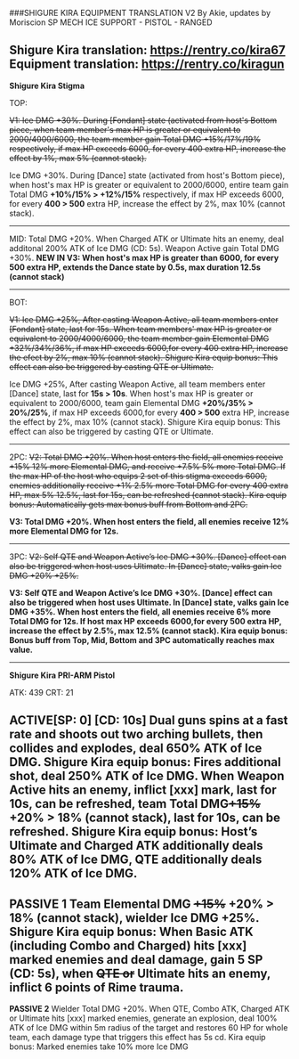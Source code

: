 ###SHIGURE KIRA EQUIPMENT TRANSLATION V2
By Akie, updates by Moriscion
SP MECH ICE SUPPORT - PISTOL - RANGED

Shigure Kira translation: https://rentry.co/kira67
Equipment translation: https://rentry.co/kiragun
---
**Shigure Kira Stigma**

TOP: 

~~V1: Ice DMG +30%. During [Fondant] state (activated from host's Bottom piece, when team member's max HP is greater or equivalent to 2000/4000/6000, the team member gain Total DMG +15%/17%/19% respectively, if max HP exceeds 6000, for every 400 extra HP, increase the effect by 1%, max 5% (cannot stack).~~

Ice DMG +30%. During [Dance] state (activated from host's Bottom piece), when host's max HP is greater or equivalent to 2000/6000, entire team gain Total DMG **+10%/15% > +12%/15%** respectively, if max HP exceeds 6000, for every **400 > 500** extra HP, increase the effect by 2%, max 10% (cannot stack).

---
MID: 
Total DMG +20%. When Charged ATK or Ultimate hits an enemy, deal additonal 200% ATK of Ice DMG (CD: 5s). Weapon Active gain Total DMG +30%.
**NEW IN V3: When host's max HP is greater than 6000, for every 500 extra HP, extends the Dance state by 0.5s, max duration 12.5s (cannot stack)**

---
BOT: 

~~V1: Ice DMG +25%, After casting Weapon Active, all team members enter [Fondant] state, last for 15s. When team members' max HP is greater or equivalent to 2000/4000/6000, the team member gain Elemental DMG +32%/34%/36%, if max HP exceeds 6000,for every 400 extra HP, increase the efect by 2%, max 10% (cannot stack).
Shigure Kira equip bonus: This effect can also be triggered by casting QTE or Ultimate.~~

Ice DMG +25%, After casting Weapon Active, all team members enter [Dance] state, last for **15s > 10s**. When host's max HP is greater or equivalent to 2000/6000, team gain Elemental DMG **+20%/35% > 20%/25%**, if max HP exceeds 6000,for every  **400 > 500** extra HP, increase the effect by 2%, max 10% (cannot stack).
Shigure Kira equip bonus: This effect can also be triggered by casting QTE or Ultimate.

---
2PC: 
~~V2: Total DMG +20%. When host enters the field, all enemies receive ~~+15%~~ 12% more Elemental DMG, and receive ~~+7.5%~~ 5% more Total DMG. If the max HP of the host who equips 2 set of this stigma exceeds 6000, enemies additionally receive ~~+1%~~ 2.5% more Total DMG for every 400 extra HP, max ~~5%~~ 12.5%, last for 15s, can be refreshed (cannot stack).
Kira equip bonus: Automatically gets max bonus buff from Bottom and 2PC.~~

**V3: Total DMG +20%. When host enters the field, all enemies receive 12% more Elemental DMG for 12s.**

---
3PC: 
~~V2: Self QTE and Weapon Active’s Ice DMG +30%. [Dance] effect can also be triggered when host uses Ultimate. In [Dance] state, valks gain Ice DMG ~~+20%~~ +25%.~~

**V3: Self QTE and Weapon Active’s Ice DMG +30%. [Dance] effect can also be triggered when host uses Ultimate. In [Dance] state, valks gain Ice DMG  +35%. When host enters the field, all enemies receive 6% more Total DMG for 12s. If host max HP exceeds 6000,for every 500 extra HP, increase the effect by 2.5%, max 12.5% (cannot stack).
Kira equip bonus: Bonus buff from Top, Mid, Bottom and 3PC automatically reaches max value.**

---

**Shigure Kira PRI-ARM Pistol**

ATK: 439 CRT: 21

**ACTIVE[SP: 0] [CD: 10s]**
Dual guns spins at a fast rate and shoots out two arching bullets, then collides and explodes, deal 650% ATK of Ice DMG. 
Shigure Kira equip bonus: Fires additional shot, deal 250% ATK of Ice DMG. When Weapon Active hits an enemy, inflict [xxx] mark, last for 10s, can be refreshed, team Total DMG~~+15%~~ **+20% > 18%** (cannot stack), last for 10s, can be refreshed. 
Shigure Kira equip bonus: Host’s Ultimate and Charged ATK additionally deals 80% ATK of Ice DMG, QTE additionally deals 120% ATK of Ice DMG. 
---
**PASSIVE 1**
Team Elemental DMG ~~+15%~~ **+20% > 18%** (cannot stack), wielder Ice DMG +25%.
Shigure Kira equip bonus: When Basic ATK (including Combo and Charged) hits [xxx] marked enemies and deal damage, gain 5 SP (CD: 5s), when ~~QTE or~~ Ultimate hits an enemy,  inflict 6 points of Rime trauma. 
---
**PASSIVE 2**
Wielder Total DMG +20%. When QTE, Combo ATK, Charged ATK or Ultimate hits [xxx] marked enemies, generate an explosion, deal 100% ATK of Ice DMG within 5m radius of the target and restores 60 HP for whole team, each damage type that triggers this effect has 5s cd.
Kira equip bonus: Marked enemies take 10% more Ice DMG